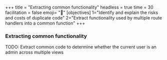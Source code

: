 +++
title = "Extracting common functionality"
headless = true
time = 30
facilitation = false
emoji= "📖"
[objectives]
    1="Identify and explain the risks and costs of duplicate code"
    2="Extract functionality used by multiple route handlers into a common function"
+++

### Extracting common functionality

TODO: Extract common code to determine whether the current user is an admin across multiple views

